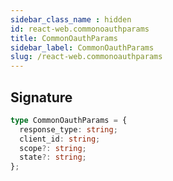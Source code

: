 ```yaml
---
sidebar_class_name : hidden
id: react-web.commonoauthparams
title: CommonOauthParams
sidebar_label: CommonOauthParams
slug: /react-web.commonoauthparams
---
```






## Signature

```typescript
type CommonOauthParams = {
  response_type: string;
  client_id: string;
  scope?: string;
  state?: string;
};
```

